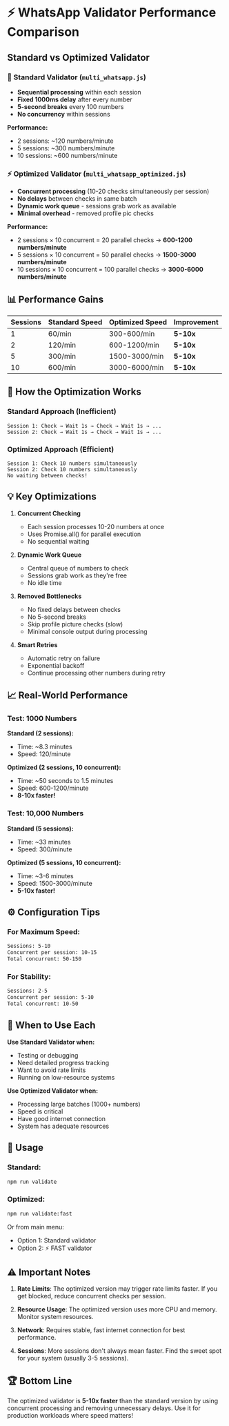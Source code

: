 # ⚡ WhatsApp Validator Performance Comparison

## Standard vs Optimized Validator

### 🐌 Standard Validator (`multi_whatsapp.js`)
- **Sequential processing** within each session
- **Fixed 1000ms delay** after every number
- **5-second breaks** every 100 numbers
- **No concurrency** within sessions

**Performance:**
- 2 sessions: ~120 numbers/minute
- 5 sessions: ~300 numbers/minute  
- 10 sessions: ~600 numbers/minute

### ⚡ Optimized Validator (`multi_whatsapp_optimized.js`)
- **Concurrent processing** (10-20 checks simultaneously per session)
- **No delays** between checks in same batch
- **Dynamic work queue** - sessions grab work as available
- **Minimal overhead** - removed profile pic checks

**Performance:**
- 2 sessions × 10 concurrent = 20 parallel checks → **600-1200 numbers/minute**
- 5 sessions × 10 concurrent = 50 parallel checks → **1500-3000 numbers/minute**
- 10 sessions × 10 concurrent = 100 parallel checks → **3000-6000 numbers/minute**

## 📊 Performance Gains

| Sessions | Standard Speed | Optimized Speed | Improvement |
|----------|---------------|-----------------|-------------|
| 1        | 60/min        | 300-600/min     | **5-10x**   |
| 2        | 120/min       | 600-1200/min    | **5-10x**   |
| 5        | 300/min       | 1500-3000/min   | **5-10x**   |
| 10       | 600/min       | 3000-6000/min   | **5-10x**   |

## 🚀 How the Optimization Works

### Standard Approach (Inefficient)
```
Session 1: Check → Wait 1s → Check → Wait 1s → ...
Session 2: Check → Wait 1s → Check → Wait 1s → ...
```

### Optimized Approach (Efficient)
```
Session 1: Check 10 numbers simultaneously
Session 2: Check 10 numbers simultaneously
No waiting between checks!
```

## 💡 Key Optimizations

1. **Concurrent Checking**
   - Each session processes 10-20 numbers at once
   - Uses Promise.all() for parallel execution
   - No sequential waiting

2. **Dynamic Work Queue**
   - Central queue of numbers to check
   - Sessions grab work as they're free
   - No idle time

3. **Removed Bottlenecks**
   - No fixed delays between checks
   - No 5-second breaks
   - Skip profile picture checks (slow)
   - Minimal console output during processing

4. **Smart Retries**
   - Automatic retry on failure
   - Exponential backoff
   - Continue processing other numbers during retry

## 📈 Real-World Performance

### Test: 1000 Numbers

**Standard (2 sessions):**
- Time: ~8.3 minutes
- Speed: 120/minute

**Optimized (2 sessions, 10 concurrent):**
- Time: ~50 seconds to 1.5 minutes
- Speed: 600-1200/minute
- **8-10x faster!**

### Test: 10,000 Numbers

**Standard (5 sessions):**
- Time: ~33 minutes
- Speed: 300/minute

**Optimized (5 sessions, 10 concurrent):**
- Time: ~3-6 minutes
- Speed: 1500-3000/minute
- **5-10x faster!**

## ⚙️ Configuration Tips

### For Maximum Speed:
```bash
Sessions: 5-10
Concurrent per session: 10-15
Total concurrent: 50-150
```

### For Stability:
```bash
Sessions: 2-5
Concurrent per session: 5-10
Total concurrent: 10-50
```

## 🎯 When to Use Each

**Use Standard Validator when:**
- Testing or debugging
- Need detailed progress tracking
- Want to avoid rate limits
- Running on low-resource systems

**Use Optimized Validator when:**
- Processing large batches (1000+ numbers)
- Speed is critical
- Have good internet connection
- System has adequate resources

## 📝 Usage

### Standard:
```bash
npm run validate
```

### Optimized:
```bash
npm run validate:fast
```

Or from main menu:
- Option 1: Standard validator
- Option 2: ⚡ FAST validator

## ⚠️ Important Notes

1. **Rate Limits**: The optimized version may trigger rate limits faster. If you get blocked, reduce concurrent checks per session.

2. **Resource Usage**: The optimized version uses more CPU and memory. Monitor system resources.

3. **Network**: Requires stable, fast internet connection for best performance.

4. **Sessions**: More sessions don't always mean faster. Find the sweet spot for your system (usually 3-5 sessions).

## 🏆 Bottom Line

The optimized validator is **5-10x faster** than the standard version by using concurrent processing and removing unnecessary delays. Use it for production workloads where speed matters!